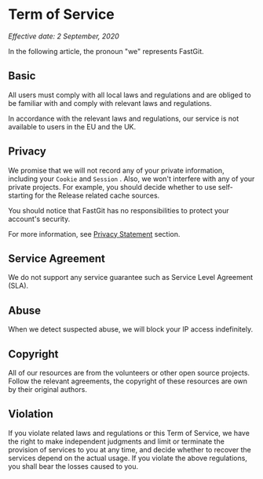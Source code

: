 # Term of Service

*Effective date: 2 September, 2020*

In the following article, the pronoun "we" represents FastGit.

## Basic

All users must comply with all local laws and regulations and are obliged to be familiar with and comply with relevant laws and regulations.

In accordance with the relevant laws and regulations, our service is not available to users in the EU and the UK.

## Privacy

We promise that we will not record any of your private information, including your `Cookie` and `Session` . Also, we won't interfere with any of your private projects. For example, you should decide whether to use self-starting for the Release related cache sources.

You should notice that FastGit has no responsibilities to protect your account's security.

For more information, see [Privacy Statement](privacy.md) section.

## Service Agreement

We do not support any service guarantee such as Service Level Agreement (SLA).

## Abuse

When we detect suspected abuse, we will block your IP access indefinitely.

## Copyright

All of our resources are from the volunteers or other open source projects. Follow the relevant agreements, the copyright of these resources are own by their original authors.

## Violation

If you violate related laws and regulations or this Term of Service, we have the right to make independent judgments and limit or terminate the provision of services to you at any time, and decide whether to recover the services depend on the actual usage. If you violate the above regulations, you shall bear the losses caused to you.

